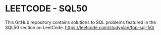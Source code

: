 # LEETCODE - SQL50
This GitHub repository contains solutions to SQL problems featured in the SQL50 section on LeetCode.
https://leetcode.com/studyplan/top-sql-50/
